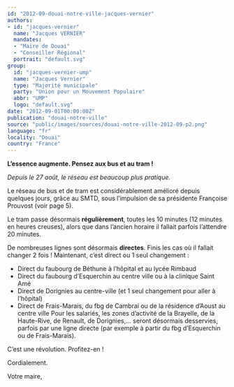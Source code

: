 ```yaml
---
id: "2012-09-douai-notre-ville-jacques-vernier"
authors:
- id: "jacques-vernier"
  name: "Jacques VERNIER"
  mandates: 
  - "Maire de Douai"
  - "Conseiller Régional"
  portrait: "default.svg"
group:
  id: "jacques-vernier-ump"
  name: "Jacques Vernier"
  type: "Majorité municipale"
  party: "Union pour un Mouvement Populaire"
  abbr: "UMP"
  logo: "default.svg"
date: "2012-09-01T00:00:00Z"
publication: "douai-notre-ville"
source: "public/images/sources/douai-notre-ville-2012-09-p2.png"
language: "fr"
locality: "Douai"
country: "France"
---
```


**L’essence augmente. Pensez aux bus et au tram !**

*Depuis le 27 août, le réseau est beaucoup plus pratique.*

Le réseau de bus et de tram est considérablement amélioré depuis quelques jours, grâce au SMTD, sous l’impulsion de sa présidente Françoise Prouvost (voir page 5).

Le tram passe désormais **régulièrement**, toutes les 10 minutes (12 minutes en heures creuses), alors que dans l’ancien horaire il fallait parfois l’attendre 20 minutes.

De nombreuses lignes sont désormais **directes**. Finis les cas où il fallait changer 2 fois ! Maintenant, c’est direct ou 1 seul changement :
- Direct du faubourg de Béthune à l’hôpital et au lycée Rimbaud
- Direct du faubourg d’Esquerchin au centre ville ou à la clinique Saint Amé
- Direct de Dorignies au centre-ville (et 1 seul changement pour aller à l’hôpital)
- Direct de Frais-Marais, du fbg de Cambrai ou de la résidence d’Aoust au centre ville Pour les salariés, les zones d’activité de la Brayelle, de la Haute-Rive, de Renault, de Dorignies,... seront désormais desservies, parfois par une ligne directe (par exemple à partir du fbg d’Esquerchin ou de Frais-Marais).

C’est une révolution.
Profitez-en !

Cordialement.

Votre maire,

